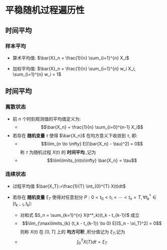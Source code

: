 # 平稳随机过程遍历性

## 时间平均

### 样本平均

- 算术平均值: $\bar{X}_n = \frac{1}{n} \sum_{i=1}^{n} X_i$

- 加权平均值: $\bar{X}_n = \frac{1}{n} \sum_{i=1}^{n} w_i X_i, \sum_{i=1}^{n} w_i = 1$

## 时间平均

### 离散状态

- 前 $n$ 个时刻观测值的平均值定义为:
    - $$\bar{X_n} = \frac{1}{n} \sum_{i=0}^{n-1} X_i$$
- 若存在 **随机变量** $\tau$ 使得 $\bar{X_n}$ 在均方意义下收敛到 $\tau$, 即:
    - $$\lim_{n \to \infty} E[(\bar{X_n} - \tau)^2] = 0$$
    称 $\tau$ 为随机过程 $X(t)$ 的 **时间平均**.,记为
    - $$\lim\limits_{n\to\infty} \bar{X_n} = \tau$$

### 连续状态

- 过程平均值 $\bar{X_T}:=\frac{1}{T} \int_{0}^{T} X(t)dt$

- 若存在 **随机变量** $\xi_T$ 使得对任意划分 $P:0=t_0<t_1<\cdots<t_n=T,\forall t^*_k\in[t_{k-1},t_k]$:
    - 对和式 $S_n = \sum_{k=1}^{n} X(t^*_k)(t_k - t_{k-1})$ 成立
    - $$\lim_{\max\limits_{k} (t_k - t_{k-1}) \to 0} E[(S_n - \xi_T)^2] = 0$$
    则称 $X(t)$ 在 $[0,T]$ 上的 **均方可积** ,积分值记为 $\xi_T$,记为
    - $$\int_{0}^{T} X(T)dt = \xi_T$$













